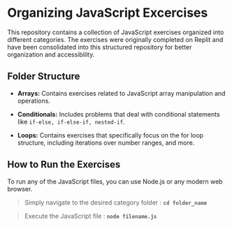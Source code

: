 # Organizing JavaScript Excercises

This repository contains a collection of JavaScript exercises organized into different categories. The exercises were originally completed on Replit and have been consolidated into this structured repository for better organization and accessibility.


## Folder Structure

- **Arrays:** Contains exercises related to JavaScript array manipulation and operations.

- **Conditionals:** Includes problems that deal with conditional statements like ` if-else, if-else-if, nested-if `.

- **Loops:** Contains exercises that specifically focus on the for loop structure, including iterations over number ranges, and more.


## How to Run the Exercises

To run any of the JavaScript files, you can use Node.js or any modern web browser. 

> Simply navigate to the desired category folder : **`cd folder_name`**

> Execute the JavaScript file : **`node filename.js`**